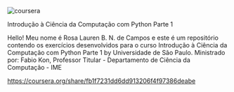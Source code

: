![coursera](https://user-images.githubusercontent.com/86569498/130337628-ae98b626-e49f-4e5b-a084-ec8deef4b6b7.png)

Introdução à Ciência da Computação com Python Parte 1

Hello! Meu nome é Rosa Lauren B. N. de Campos e este é um repositório contendo os exercícios desenvolvidos para o curso Introdução à Ciência da Computação com Python Parte 1 by Universidade de São Paulo. Ministrado por: Fabio Kon, Professor Titular - Departamento de Ciência da Computação - IME

https://coursera.org/share/fb1f7231dd6dd913206f4f97386deabe
